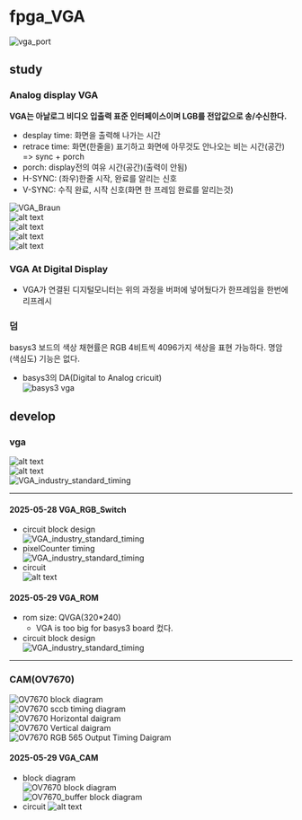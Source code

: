 # fpga_VGA

![vga_port](vga_port.png)<br/>

## study

### Analog display VGA
**VGA는 아날로그 비디오 입출력 표준 인터페이스이며 LGB를 전압값으로 송/수신한다.**
- desplay time: 화면을 출력해 나가는 시간
- retrace time: 화면(한줄을) 표기하고 화면에 아무것도 안나오는 비는 시간(공간) => sync + porch
- porch: display전의 여유 시간(공간)(출력이 안됨)
- H-SYNC: (좌우)한줄 시작, 완료를 알리는 신호
- V-SYNC: 수직 완료, 시작 신호(화면 한 프레임 완료를 알리는것)<br/>

![VGA_Braun](image.png)<br/>
![alt text](image-3.png)<br/>
![alt text](image-1.png)<br/>
![alt text](image-2.png)<br/>
![alt text](image-4.png)<br/>


### VGA At Digital Display
- VGA가 연결된 디지털모니터는 위의 과정을 버퍼에 넣어뒀다가 한프레임을 한번에 리프레시

### 덤
basys3 보드의 색상 채현률은 RGB 4비트씩 4096가지 색상을 표현 가능하다. 명암(색심도) 기능은 없다.<br/>
- basys3의 DA(Digital to Analog cricuit)<br/>
![basys3 vga](image-6.png)<br/>



## develop
### vga<br/>
![alt text](image-2.png)<br/>
![alt text](image-4.png)<br/>
![VGA_industry_standard_timing](image-5.png)<br/>
_  _  _

#### 2025-05-28 VGA_RGB_Switch
- circuit block design<br/>
![VGA_industry_standard_timing](20250528.drawio.png)<br/>
- pixelCounter timing <br/>
![VGA_industry_standard_timing](20250528_wavedrom.png)<br/>
- circuit<br/>
![alt text](image-7.png)<br/>

#### 2025-05-29 VGA_ROM
- rom size: QVGA(320*240)
    - VGA is too big for basys3 board 컸다.
- circuit block design<br/>
![VGA_industry_standard_timing](20250529_VGA_memory.drawio.png)<br/>
- - - 

### CAM(OV7670)
![OV7670 block diagram](20250530_OV7670.drawio.png)<br/>
![OV7670 sccb timing diagram](image-8.png)<br/>
![OV7670 Horizontal daigram](image-9.png)<br/>
![OV7670 Vertical daigram](image-10.png)<br/>
![OV7670 RGB 565 Output Timing Daigram](image-11.png)<br/>

#### 2025-05-29 VGA_CAM
- block diagram<br/>
![OV7670 block diagram](20250530_OV7670.drawio.png)<br/>
![OV7670_buffer block diagram](OV7670_buffer_FSM_Diagram.drawio.png)<br/>
- circuit
![alt text](image-12.png)<br/>

